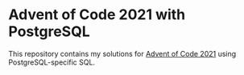 # Advent of Code 2021 with PostgreSQL

This repository contains my solutions for [Advent of Code 2021](https://adventofcode.com/2021)
using PostgreSQL-specific SQL.
